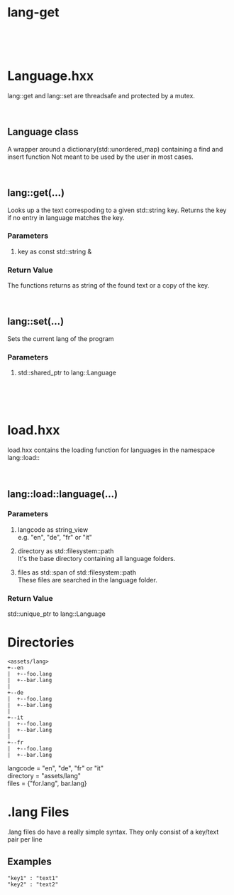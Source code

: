 # lang-get

<br>
<br>
<br>

# Language.hxx

lang::get and lang::set are threadsafe and protected by a mutex.

<br>

## Language class
A wrapper around a dictionary(std::unordered_map) containing a find and insert function
Not meant to be used by the user in most cases.

<br>

## lang::get(...)
Looks up a the text correspoding to a given std::string key.
Returns the key if no entry in language matches the key.

### Parameters
1) key as const std::string &

### Return Value
The functions returns as string of the found text or a copy of the key.

<br>

## lang::set(...)
Sets the current lang of the program

### Parameters
1) std::shared_ptr to lang::Language

<br>
<br>
<br>

# load.hxx
load.hxx contains the loading function for languages in the namespace lang::load::

<br>

## lang::load::language(...)
### Parameters

1) langcode as string_view  
e.g. "en", "de", "fr" or "it"  

2) directory as std::filesystem::path  
It's the base directory containing all language folders.

3) files as std::span of std::filesystem::path  
These files are searched in the language folder.

### Return Value 
std::unique_ptr to lang::Language


# Directories
```
<assets/lang>  
+--en
|  +--foo.lang
|  +--bar.lang
|
+--de
|  +--foo.lang
|  +--bar.lang
|
+--it
|  +--foo.lang
|  +--bar.lang
|
+--fr
|  +--foo.lang
|  +--bar.lang
```

langcode = "en", "de", "fr" or "it"  
directory = "assets/lang"  
files = {"for.lang", bar.lang}  


# .lang Files
.lang files do have a really simple syntax. They only consist of a key/text pair per line


## Examples

```
"key1" : "text1"
"key2" : "text2"
```
